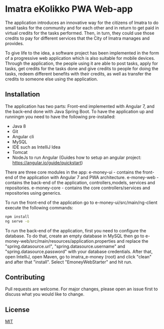# Imatra eKolikko PWA Web-app

The application introduces an innovative way for the citizens of Imatra to do small tasks for the community and for each other and in return to get paid in virtual credits for the tasks performed. Then, in turn, they could use those credits to pay for different services that the City of Imatra manages and provides.

To give life to the idea, a software project has been implemented in the form of a progressive web application which is also suitable for mobile devices. Through the application, the people using it are able to post tasks, apply for tasks, get credits for the tasks done and give credits to people for doing the tasks, redeem different benefits with their credits, as well as transfer the credits to someone else using the application. 

## Installation

The application has two parts: Front-end implemented with Angular 7, and the back-end done with Java Spring Boot. To have the application up and runningm you need to have the following pre-installed:

- Java 8
- Git
- Angular cli
- MySQL
- IDE such as IntelliJ Idea
- Tomcat
- NodeJs to run Angular (Guides how to setup an angular project: https://angular.io/guide/quickstart)

There are three core modules in the app: 
e-money-ui - contains the front-end of the application with Angular 7 and PWA architecture.
e-money-web - contains the back-end of the application, controllers,models, services and repositories.
e-money-core - contains the core controllers/services and repositories using generics.

To run the front-end of the application go to e-money-ui/src/main/ng-client execute the following commands:
```bash
npm install
ng serve -o
```
To run the back-end of the application, first you need to configure the database. To do that, create an empty database in MySQL then go to e-money-web/src/main/resources/application.properties and replace the "spring.datasource.url", "spring.datasource.username" and "spring.datasource.password" with your database credentials. After that, open IntelliJ, open Maven, go to imatra_e-money (root) and click "clean" and after that "install". Select "EmoneyWebStarter" and hit run.

## Contributing
Pull requests are welcome. For major changes, please open an issue first to discuss what you would like to change.

## License
[MIT](https://choosealicense.com/licenses/mit/)

# 

